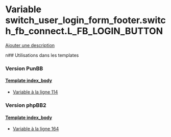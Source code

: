 # Variable switch_user_login_form_footer.switch_fb_connect.L_FB_LOGIN_BUTTON
[Ajouter une description](https://fa-tvars.appspot.com/switch_user_login_form_footer.switch_fb_connect.L_FB_LOGIN_BUTTON)

n## Utilisations dans les templates

### Version PunBB

#### [Template index_body](punbb/index_body.md)
* [Variable à la ligne 114](../punbb/index_body.tpl#L114)

### Version phpBB2

#### [Template index_body](subsilver/index_body.md)
* [Variable à la ligne 164](../subsilver/index_body.tpl#L164)